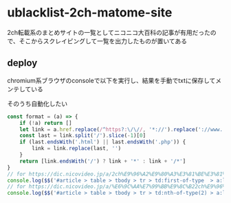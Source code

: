# ublacklist-2ch-matome-site

2ch転載系のまとめサイトの一覧としてニコニコ大百科の記事が有用だったので、そこからスクレイピングして一覧を出力したものが置いてある

## deploy

chromium系ブラウザのconsoleで以下を実行し、結果を手動でtxtに保存してメンテしている

そのうち自動化したい

```js
const format = (a) => {
	if (!a) return []
	let link = a.href.replace(/^https?:\/\//, '*://').replace('://www.', '://*.')
	const last = link.split('/').slice(-1)[0]
	if (last.endsWith('.html') || last.endsWith('.php')) {
		link = link.replace(last, '')
	}
	return [link.endsWith('/') ? link + '*' : link + '/*']
}
// for https://dic.nicovideo.jp/a/2ch%E9%96%A2%E9%80%A3%E3%81%BE%E3%81%A8%E3%82%81%E3%82%B5%E3%82%A4%E3%83%88%E3%81%AE%E4%B8%80%E8%A6%A7
console.log($$('#article > table > tbody > tr > td:first-of-type  > a:last-of-type[target="_blank"][rel="nofollow"]').flatMap(format).sort().join('\n'))
// for https://dic.nicovideo.jp/a/%E6%9C%AA%E7%99%BB%E9%8C%B22ch%E9%96%A2%E9%80%A3%E3%81%BE%E3%81%A8%E3%82%81%E3%82%B5%E3%82%A4%E3%83%88%E3%81%AE%E4%B8%80%E8%A6%A7
console.log($$('#article > table > tbody > tr > td:nth-of-type(2) > a:last-of-type[target="_blank"][rel="nofollow"]').flatMap(format).sort().join('\n'))
```
